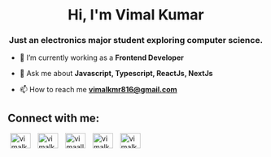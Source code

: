 <!--
**vimalkmr816/vimalkmr816** is a ✨ _special_ ✨ repository because its `README.md` (this file) appears on your GitHub profile.

Here are some ideas to get you started:

- 🔭 I’m currently working on ...
- 🌱 I’m currently learning ...
- 👯 I’m looking to collaborate on ...
- 🤔 I’m looking for help with ...
- 💬 Ask me about ...
- 📫 How to reach me: ...
- 😄 Pronouns: ...
- ⚡ Fun fact: ...
-->
<h1 align="center">Hi, I'm Vimal Kumar</h1>
<h3 align="center">Just an electronics major student exploring computer science.</h3>

- 🌱 I’m currently working as a **Frontend Developer**

- 💬 Ask me about **Javascript, Typescript, ReactJs, NextJs**

- 📫 How to reach me **vimalkmr816@gmail.com**

<h2 align="left">Connect with me:</h2>
<p align="left">
<a style="padding:5px" href="https://twitter.com/vimalkmr" target="_blank" rel="noopener noreferrer"><img align="center" src="https://raw.githubusercontent.com/rahuldkjain/github-profile-readme-generator/master/src/images/icons/Social/twitter.svg" alt="vimalkmr816" height="30" width="40" /></a>
<a style="padding:5px" href="https://linkedin.com/in/vimalkmr816" target="_blank" rel="noopener noreferrer"><img align="center" src="https://raw.githubusercontent.com/rahuldkjain/github-profile-readme-generator/master/src/images/icons/Social/linked-in-alt.svg" alt="vimalkmr816" height="30" width="40" /></a>
<a style="padding:5px" href="https://instagram.com/vimaallll" target="_blank" rel="noopener noreferrer"><img align="center" src="https://raw.githubusercontent.com/rahuldkjain/github-profile-readme-generator/master/src/images/icons/Social/instagram.svg" alt="vimaallll" height="30" width="40" /></a>
<a style="padding:5px" href="https://www.hackerrank.com/vimalkmr816" target="_blank" rel="noopener noreferrer"><img align="center" src="https://raw.githubusercontent.com/rahuldkjain/github-profile-readme-generator/master/src/images/icons/Social/hackerrank.svg" alt="vimalkmr816" height="30" width="40" /></a>
<a style="padding:5px" href="https://www.leetcode.com/vimalkmr816" target="_blank" rel="noopener noreferrer"><img align="center" src="https://raw.githubusercontent.com/rahuldkjain/github-profile-readme-generator/master/src/images/icons/Social/leet-code.svg" alt="vimalkmr816" height="30" width="40" /></a>
</p>
